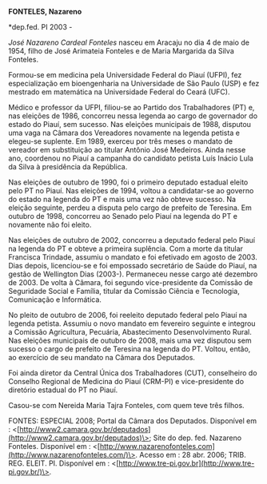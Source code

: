 **FONTELES, Nazareno**

\*dep.fed. PI 2003 -

*José Nazareno Cardeal Fonteles* nasceu em Aracaju no dia 4 de maio de
1954, filho de José Arimateia Fonteles e de Maria Margarida da Silva
Fonteles.

Formou-se em medicina pela Universidade Federal do Piauí (UFPI), fez
especialização em bioengenharia na Universidade de São Paulo (USP) e fez
mestrado em matemática na Universidade Federal do Ceará (UFC).

Médico e professor da UFPI, filiou-se ao Partido dos Trabalhadores (PT)
e, nas eleições de 1986, concorreu nessa legenda ao cargo de governador
do estado do Piauí, sem sucesso. Nas eleições municipais de 1988,
disputou uma vaga na Câmara dos Vereadores novamente na legenda petista
e elegeu-se suplente. Em 1989, exerceu por três meses o mandato de
vereador em substituição ao titular Antônio José Medeiros. Ainda nesse
ano, coordenou no Piauí a campanha do candidato petista Luís Inácio Lula
da Silva à presidência da República.

Nas eleições de outubro de 1990, foi o primeiro deputado estadual eleito
pelo PT no Piauí. Nas eleições de 1994, voltou a candidatar-se ao
governo do estado na legenda do PT e mais uma vez não obteve sucesso. Na
eleição seguinte, perdeu a disputa pelo cargo de prefeito de Teresina.
Em outubro de 1998, concorreu ao Senado pelo Piauí na legenda do PT e
novamente não foi eleito.

Nas eleições de outubro de 2002, concorreu a deputado federal pelo Piauí
na legenda do PT e obteve a primeira suplência. Com a morte da titular
Francisca Trindade, assumiu o mandato e foi efetivado em agosto de 2003.
Dias depois, licenciou-se e foi empossado secretário de Saúde do Piauí,
na gestão de Wellington Dias (2003-). Permaneceu nesse cargo até
dezembro de 2003. De volta à Câmara, foi segundo vice-presidente da
Comissão de Seguridade Social e Família, titular da Comissão Ciência e
Tecnologia, Comunicação e Informática.

No pleito de outubro de 2006, foi reeleito deputado federal pelo Piauí
na legenda petista. Assumiu o novo mandato em fevereiro seguinte e
integrou a Comissão Agricultura, Pecuária, Abastecimento Desenvolvimento
Rural. Nas eleições municipais de outubro de 2008, mais uma vez disputou
sem sucesso o cargo de prefeito de Teresina na legenda do PT. Voltou,
então, ao exercício de seu mandato na Câmara dos Deputados.

Foi ainda diretor da Central Única dos Trabalhadores (CUT), conselheiro
do Conselho Regional de Medicina do Piauí (CRM-PI) e vice-presidente do
diretório estadual do PT no Piauí.

Casou-se com Nereida Maria Tajra Fonteles, com quem teve três filhos.

FONTES: ESPECIAL 2008; Portal da Câmara dos Deputados. Disponível em :
\<[http://www2.camara.gov.br/deputados](http://www2.camara.gov.br/deputados)\>;
Site do dep. fed. Nazareno Fonteles. Disponível em :
\<[http://www.nazarenofonteles.com](http://www.nazarenofonteles.com/)\>.
Acesso em : 28 abr. 2006; TRIB. REG. ELEIT. PI. Disponível em :
\<[http://www.tre-pi.gov.br](http://www.tre-pi.gov.br/)\>.

